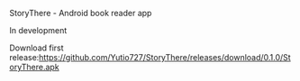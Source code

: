 StoryThere - Android book reader app 

In development

Download first release:https://github.com/Yutio727/StoryThere/releases/download/0.1.0/StoryThere.apk
